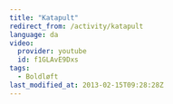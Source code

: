 ```yaml
---
title: "Katapult"
redirect_from: /activity/katapult
language: da
video:
  provider: youtube
  id: f1GLAvE9Dxs
tags:
  - Boldløft
last_modified_at: 2013-02-15T09:28:28Z
---
```



